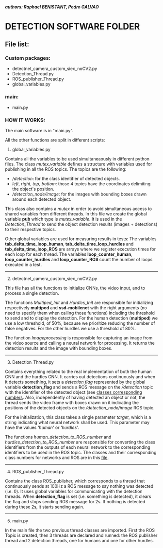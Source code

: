 
##### authors: Raphael BENISTANT, Pedro GALVAO

# DETECTION SOFTWARE FOLDER

## File list:

### Custom packages:

* detectnet_camera_custom_siec_noCV2.py
* Detection_Thread.py
* ROS_publisher_Thread.py
* global_variables.py 
 

### main:
* main.py

### HOW IT WORKS:

The main software is in "main.py".

All the other functions are split in different scripts:

1. global_variables.py

Contains all the variables to be used simultaneaously in different python files.
The class *mutex_variable* defines a structure with variables used for publishing in all the ROS topics. The topics are the following:

* */detection*: for the class identifier of detected objects.
* *left*, *right*, *top*, *bottom*: those 4 topics have the coordinates delimiting the object's position.
* */detection_node/image*: for the images with bounding boxes drawn around each detected object.

This class also contains a *mutex* in order to avoid simultaneous access to shared variables from different threads.
In this file we create the global variable **pub** which type is *mutex_variable*. It is used in the *Detection_Thread* to send the object detection results (images + detections) to their respective topics.

Other global variables are used for measuring results in tests: The variables **tab_delta_time_loop_human**, **tab_delta_time_loop_hurdles** and **tab_delta_time_loop_ROS** are arrays where we register execution times for each loop for each thread. The variables **loop_counter_human**, **loop_counter_hurdles** and **loop_counter_ROS** count the number of loops executed in a test.

---

2. detectnet_camera_custom_siec_noCV2.py

This file has all the functions to initialize CNNs, the video input, and to process a single detection.

The functions *Multiped_Init* and *Hurdles_Init* are responsible for initializing respectively **multiped** and **ssd-mobilenet** with the right arguments (no need to specify them when calling those functions) including the threshold to send and to display the detection. For the human detection (**multiped**) we use a low threshold, of 50%, because we prioritize reducing the number of false negatives. For the other hurdles we use a threshold of 80%.

The function *Imageprocessing* is responsible for capturing an image from the video source and calling a neural network for processing. It returns the detection results and the image with bounding boxes.

---

3. Detection_Thread.py

Contains everything related to the real implementation of both the human CNN and the hurdles CNN. It carries out detections continuously and when it detects something, it sets a *detection flag* represented by the global variable **detection_flag** and sends a ROS message on the */detection* topic with the identifier of the detected object (see [classes corresponding numbers](./classes_training.txt).
Also, independently of having detected an object or not, the thread sends the video frame with boxes drawn on it indicating the positions of the detected objects on the */detection_node/image* ROS topic.

For the initialization, this class takes a single parameter *target*, which is a string indicating what neural network shall be used. This parameter may have the values *'human'* or *'hurdles'*.

The functions *human_detection_to_ROS_number* and *hurdles_detection_to_ROS_number* are responsible for converting the class identifiers from the outputs of each neural network to the corresponding identifiers to be used in the ROS topic. The classes and their corresponding class numbers for networks and ROS are in this [file](./classes_training.txt).

---

4. ROS_publisher_Thread.py

Contains the class ROS_publisher, which corresponds to a thread that continuously sends at 100Hz a ROS message to say nothing was detected (i.e. 0). It uses global variables for communicating with the detection threads. When **detection_flag** is set (i.e. something is detected), it clears the flag and stops sending ROS message for 2s. If nothing is detected during these 2s, it starts sending again.

---

5. main.py

In the main file the two previous thread classes are imported. First the ROS Topic is created, then 3 threads are declared and runned: the ROS publisher thread and 2 detection threads, one for humans and one for other hurdles.
